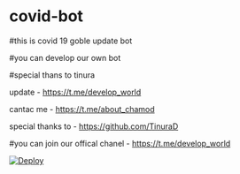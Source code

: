 # covid-bot

#this is covid 19 goble update bot 

#you can develop our own bot

#special thans to tinura 





update - https://t.me/develop_world


cantac me - https://t.me/about_chamod


special thanks to - https://github.com/TinuraD


#you can join our offical chanel - https://t.me/develop_world



[![Deploy](https://www.herokucdn.com/deploy/button.svg)](https://heroku.com/deploy?template=https://github.com/chamodxxx21/covid-bot.git)


